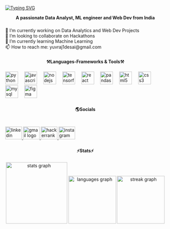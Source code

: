 <a href="https://git.io/typing-svg"><img src="https://readme-typing-svg.demolab.com?font=Fira+Code&size=40&pause=1000&color=00B8F7&center=true&vCenter=true&width=435&lines=Hello!!%F0%9F%91%8B;I'm+Yuvraj+Desai" alt="Typing SVG" /></a>

<p align="center"><b>A passionate Data Analyst, ML engineer and Web Dev from India</b></p>

###

<p align="left">🔭 I’m currently working on Data Analytics and Web Dev Projects<br>👯 I’m looking to collaborate on Hackathons<br>🌱 I’m currently learning Machine Learning <br>📫 How to reach me: yuvraj1desai@gmail.com</p>

###

<p align="center"><b>⚒️Languages-Frameworks & Tools⚒️</b></p>

###

<div align="left">
  <img src="https://cdn.jsdelivr.net/gh/devicons/devicon/icons/python/python-original.svg" height="40" alt="python logo"  />
  <img width="12" />
  <img src="https://cdn.jsdelivr.net/gh/devicons/devicon/icons/javascript/javascript-original.svg" height="40" alt="javascript logo"  />
  <img width="12" />
  <img src="https://cdn.jsdelivr.net/gh/devicons/devicon/icons/nodejs/nodejs-original.svg" height="40" alt="nodejs logo"  />
  <img width="12" />
  <img src="https://cdn.jsdelivr.net/gh/devicons/devicon/icons/tensorflow/tensorflow-original.svg" height="40" alt="tensorflow logo"  />
  <img width="12" />
  <img src="https://cdn.jsdelivr.net/gh/devicons/devicon/icons/react/react-original.svg" height="40" alt="react logo"  />
  <img width="12" />
  <img src="https://cdn.jsdelivr.net/gh/devicons/devicon/icons/pandas/pandas-original.svg" height="40" alt="pandas logo"  />
  <img width="12" />
  <img src="https://cdn.jsdelivr.net/gh/devicons/devicon/icons/html5/html5-original.svg" height="40" alt="html5 logo"  />
  <img width="12" />
  <img src="https://cdn.jsdelivr.net/gh/devicons/devicon/icons/css3/css3-original.svg" height="40" alt="css3 logo"  />
  <img width="12" />
  <img src="https://cdn.jsdelivr.net/gh/devicons/devicon/icons/mysql/mysql-original.svg" height="40" alt="mysql logo"  />
  <img width="12" />
  <img src="https://cdn.jsdelivr.net/gh/devicons/devicon/icons/figma/figma-original.svg" height="40" alt="figma logo"  />
</div>

###

<p align="center"><b>🌎Socials</b></p>

###

<br clear="both">

<div align="left">
  <a href="https://www.linkedin.com/in/yuvraj-desai-368838227/" target="_blank">
    <img src="https://raw.githubusercontent.com/maurodesouza/profile-readme-generator/master/src/assets/icons/social/linkedin/default.svg" width="52" height="40" alt="linkedin logo"  />
  </a>
  <a href="mailto:yuvraj1desai@gmail.com" target="_blank">
    <img src="https://raw.githubusercontent.com/maurodesouza/profile-readme-generator/master/src/assets/icons/social/gmail/default.svg" width="52" height="40" alt="gmail logo"  />
  </a>
  <a href="https://www.hackerrank.com/profile/yuvrajdesai1" target="_blank">
    <img src="https://raw.githubusercontent.com/maurodesouza/profile-readme-generator/master/src/assets/icons/social/hackerrank/default.svg" width="52" height="40" alt="hackerrank logo"  />
  </a>
  <a href="https://www.instagram.com/yuvvrajjj___/" target="_blank">
    <img src="https://raw.githubusercontent.com/maurodesouza/profile-readme-generator/master/src/assets/icons/social/instagram/default.svg" width="52" height="40" alt="instagram logo"  />
  </a>
</div>

###

<p align="center"><b>⚡Stats⚡</b></p>

###

<div align="center">
  <img src="https://github-readme-stats.vercel.app/api?username=yuvrajdesai1&hide_title=false&hide_rank=true&show_icons=true&include_all_commits=true&count_private=true&disable_animations=false&theme=tokyonight&locale=en&hide_border=true&order=1&custom_title=Yuvraj's%20Stats" height="193" alt="stats graph"  />
  <img src="https://github-readme-stats.vercel.app/api/top-langs?username=yuvrajdesai1&locale=en&hide_title=false&layout=compact&card_width=320&langs_count=5&theme=aura&hide_border=false&order=2" height="150" alt="languages graph"  />
  <img src="https://streak-stats.demolab.com?user=yuvrajdesai1&locale=en&mode=daily&theme=dracula&hide_border=false&border_radius=5&order=3" height="150" alt="streak graph"  />
</div>

###
